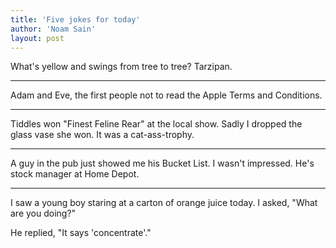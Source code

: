 ```yaml
---
title: 'Five jokes for today'
author: 'Noam Sain'
layout: post
---
```


What's yellow and swings from tree to tree? Tarzipan.

---

Adam and Eve, the first people not to read the Apple Terms and Conditions.

---

Tiddles won "Finest Feline Rear" at the local show. Sadly I dropped the glass vase she won. It was a cat-ass-trophy.

---

A guy in the pub just showed me his Bucket List. I wasn't impressed. He's stock manager at Home Depot.

---

I saw a young boy staring at a carton of orange juice today. I asked, "What are you doing?"

He replied, "It says 'concentrate'."
